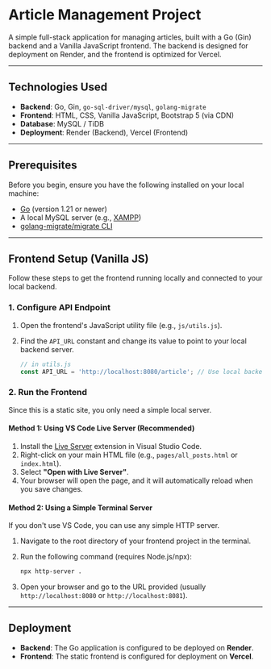 # Article Management Project

A simple full-stack application for managing articles, built with a Go (Gin) backend and a Vanilla JavaScript frontend. The backend is designed for deployment on Render, and the frontend is optimized for Vercel.

-----

## Technologies Used

  - **Backend**: Go, Gin, `go-sql-driver/mysql`, `golang-migrate`
  - **Frontend**: HTML, CSS, Vanilla JavaScript, Bootstrap 5 (via CDN)
  - **Database**: MySQL / TiDB
  - **Deployment**: Render (Backend), Vercel (Frontend)

-----

## Prerequisites

Before you begin, ensure you have the following installed on your local machine:

  - [Go](https://golang.org/dl/) (version 1.21 or newer)
  - A local MySQL server (e.g., [XAMPP](https://www.apachefriends.org/index.html))
  - [golang-migrate/migrate CLI](https://github.com/golang-migrate/migrate/tree/master/cmd/migrate)

-----

## Frontend Setup (Vanilla JS)

Follow these steps to get the frontend running locally and connected to your local backend.

### 1\. Configure API Endpoint

1.  Open the frontend's JavaScript utility file (e.g., `js/utils.js`).

2.  Find the `API_URL` constant and change its value to point to your local backend server.

    ```javascript
    // in utils.js
    const API_URL = 'http://localhost:8080/article'; // Use local backend for development
    ```

### 2\. Run the Frontend

Since this is a static site, you only need a simple local server.

#### Method 1: Using VS Code Live Server (Recommended)

1.  Install the [Live Server](https://marketplace.visualstudio.com/items?itemName=ritwickdey.LiveServer) extension in Visual Studio Code.
2.  Right-click on your main HTML file (e.g., `pages/all_posts.html` or `index.html`).
3.  Select **"Open with Live Server"**.
4.  Your browser will open the page, and it will automatically reload when you save changes.

#### Method 2: Using a Simple Terminal Server

If you don't use VS Code, you can use any simple HTTP server.

1.  Navigate to the root directory of your frontend project in the terminal.

2.  Run the following command (requires Node.js/npx):

    ```bash
    npx http-server .
    ```

3.  Open your browser and go to the URL provided (usually `http://localhost:8080` or `http://localhost:8081`).

-----

## Deployment

  - **Backend**: The Go application is configured to be deployed on **Render**.
  - **Frontend**: The static frontend is configured for deployment on **Vercel**.
